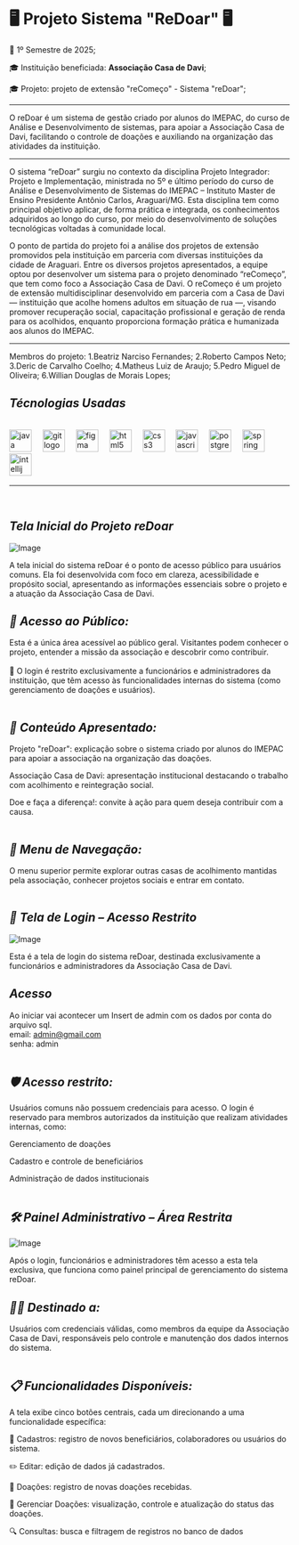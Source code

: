 # 🖥️ **Projeto Sistema "ReDoar"** 🖥️


📅 1º Semestre de 2025;

🎓 Instituição beneficiada: **Associação Casa de Davi**;

🎓 Projeto: projeto de extensão "reComeço" - Sistema "reDoar";

***
O reDoar é um sistema de gestão criado por alunos do IMEPAC, do curso de Análise e Desenvolvimento de sistemas, para apoiar a Associação Casa de Davi, facilitando o controle de doações e auxiliando na organização das atividades da instituição.

***
O sistema “reDoar” surgiu no contexto da disciplina Projeto Integrador: Projeto e Implementação, ministrada no 5º e último período do curso de Análise e Desenvolvimento de Sistemas do IMEPAC – Instituto Master de Ensino Presidente Antônio Carlos, Araguari/MG. Esta disciplina tem como principal objetivo aplicar, de forma prática e integrada, os conhecimentos adquiridos ao longo do curso, por meio do desenvolvimento de soluções tecnológicas voltadas à comunidade local.

O ponto de partida do projeto foi a análise dos projetos de extensão promovidos pela instituição em parceria com diversas instituições da cidade de Araguari. Entre os diversos projetos apresentados, a equipe optou por desenvolver um sistema para o projeto denominado “reComeço”, que tem como foco a Associação Casa de Davi. O reComeço é um projeto de extensão multidisciplinar desenvolvido em parceria com a Casa de Davi — instituição que acolhe homens adultos em situação de rua —, visando promover recuperação social, capacitação profissional e geração de renda para os acolhidos, enquanto proporciona formação prática e humanizada aos alunos do IMEPAC.

***
Membros do projeto:
1.Beatriz Narciso Fernandes;
2.Roberto Campos Neto;
3.Deric de Carvalho Coelho;
4.Matheus Luiz de Araujo;
5.Pedro Miguel de Oliveira;
6.Willian Douglas de Morais Lopes;


## ***Técnologias Usadas***
   <br>
 <div align="left">
   <img src="https://skillicons.dev/icons?i=java" height="40" alt="java logo"  />
   <img width="12" />
   <img src="https://skillicons.dev/icons?i=git" height="40" alt="git logo"  />
   <img width="12" />
   <img src="https://skillicons.dev/icons?i=figma" height="40" alt="figma logo"  />
   <img width="12" />
   <img src="https://skillicons.dev/icons?i=html" height="40" alt="html5 logo"  />
   <img width="12" />
   <img src="https://skillicons.dev/icons?i=css" height="40" alt="css3 logo"  />
   <img width="12" />
   <img src="https://skillicons.dev/icons?i=js" height="40" alt="javascript logo"  />
   <img width="12" />
   <img src="https://skillicons.dev/icons?i=postgres" height="40" alt="postgres"  />
   <img width="12" />
   <img src="https://skillicons.dev/icons?i=spring" height="40" alt="spring"  />
   <img width="12" />
   <img src="https://th.bing.com/th/id/R.98865e06d77faca32b3e118df119049e?rik=AU0%2bE0ROLAbnog&riu=http%3a%2f%2flogonoid.com%2fimages%2fintellij-idea-logo.png&ehk=CapqYnZAeX0cbsUWxFNWr913YwdQDC7OFt%2ftIAEb%2fBU%3d&risl=&pid=ImgRaw&r=0" height="40" alt="intellij"  />
   <img width="12" />
 </div>
 <hr> <br>

 ## ***Tela Inicial do Projeto reDoar***
 
![Image](https://github.com/user-attachments/assets/7024d1f5-bf48-4191-8040-dae0d023d121)

A tela inicial do sistema reDoar é o ponto de acesso público para usuários comuns. Ela foi desenvolvida com foco em clareza, acessibilidade e propósito social, apresentando as informações essenciais sobre o projeto e a atuação da Associação Casa de Davi. <br>

## *🔹 Acesso ao Público:*
Esta é a única área acessível ao público geral. Visitantes podem conhecer o projeto, entender a missão da associação e descobrir como contribuir. <br> <br>
🔐 O login é restrito exclusivamente a funcionários e administradores da instituição, que têm acesso às funcionalidades internas do sistema (como gerenciamento de doações e usuários). <br> <br>

## *🔹 Conteúdo Apresentado:*

Projeto "reDoar": explicação sobre o sistema criado por alunos do IMEPAC para apoiar a associação na organização das doações.

Associação Casa de Davi: apresentação institucional destacando o trabalho com acolhimento e reintegração social.

Doe e faça a diferença!: convite à ação para quem deseja contribuir com a causa. <br> <br>

## *🔹 Menu de Navegação:*
O menu superior permite explorar outras casas de acolhimento mantidas pela associação, conhecer projetos sociais e entrar em contato.
<br> <br>

## ***🔐 Tela de Login – Acesso Restrito***

![Image](https://github.com/user-attachments/assets/8cce0964-381b-40de-a000-366ee44cbc4f)

Esta é a tela de login do sistema reDoar, destinada exclusivamente a funcionários e administradores da Associação Casa de Davi.

## *Acesso*

Ao iniciar vai acontecer um Insert de admin com os dados por conta do arquivo sql. <br>
email: admin@gmail.com <br>
senha: admin 
<br> <br>

## *🛡️ Acesso restrito:*
Usuários comuns não possuem credenciais para acesso. O login é reservado para membros autorizados da instituição que realizam atividades internas, como:

Gerenciamento de doações

Cadastro e controle de beneficiários

Administração de dados institucionais
<br> <br>

## ***🛠️ Painel Administrativo – Área Restrita***

![Image](https://github.com/user-attachments/assets/0fb3416a-7ab5-41d5-9ab2-fc9d2692bbd1)

Após o login, funcionários e administradores têm acesso a esta tela exclusiva, que funciona como painel principal de gerenciamento do sistema reDoar.

## *🧑‍💼 Destinado a:*

Usuários com credenciais válidas, como membros da equipe da Associação Casa de Davi, responsáveis pelo controle e manutenção dos dados internos do sistema.
<br> <br>

## ***📋 Funcionalidades Disponíveis:***
A tela exibe cinco botões centrais, cada um direcionando a uma funcionalidade específica:

👥 Cadastros: registro de novos beneficiários, colaboradores ou usuários do sistema.

✏️ Editar: edição de dados já cadastrados.

🎁 Doações: registro de novas doações recebidas.

🔁 Gerenciar Doações: visualização, controle e atualização do status das doações.

🔍 Consultas: busca e filtragem de registros no banco de dados
